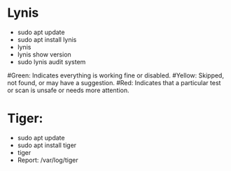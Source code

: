 # Lynis
- sudo apt update
- sudo apt install lynis
- lynis
- lynis show version
- sudo lynis audit system

 #Green: Indicates everything is working fine or disabled.
 #Yellow: Skipped, not found, or may have a suggestion.
 #Red: Indicates that a particular test or scan is unsafe or needs more attention.

# Tiger:
- sudo apt update
- sudo apt install tiger
- tiger
- Report: /var/log/tiger
